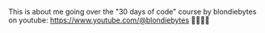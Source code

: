 This is about me going over the "30 days of code" course by blondiebytes on youtube: https://www.youtube.com/@blondiebytes 👌🏻👌🏻
